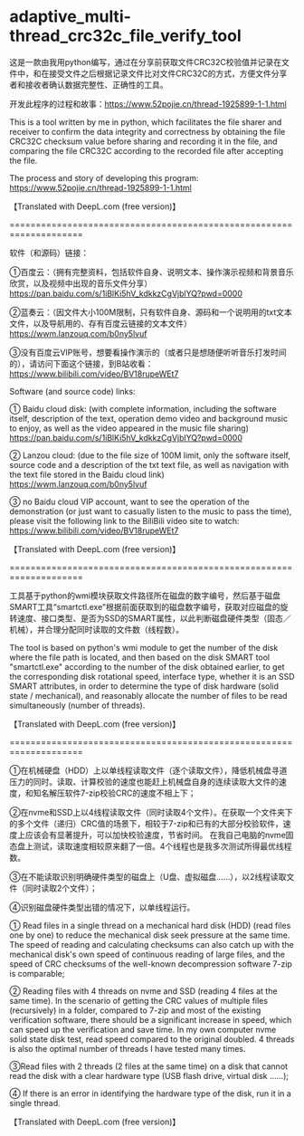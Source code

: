 # adaptive_multi-thread_crc32c_file_verify_tool
这是一款由我用python编写，通过在分享前获取文件CRC32C校验值并记录在文件中，和在接受文件之后根据记录文件比对文件CRC32C的方式，方便文件分享者和接收者确认数据完整性、正确性的工具。

开发此程序的过程和故事：https://www.52pojie.cn/thread-1925899-1-1.html

This is a tool written by me in python, which facilitates the file sharer and receiver to confirm the data integrity and correctness by obtaining the file CRC32C checksum value before sharing and recording it in the file, and comparing the file CRC32C according to the recorded file after accepting the file.

The process and story of developing this program: https://www.52pojie.cn/thread-1925899-1-1.html

【Translated with DeepL.com (free version)】


====================================================================


软件（和源码）链接：

①百度云：（拥有完整资料，包括软件自身、说明文本、操作演示视频和背景音乐欣赏，以及视频中出现的音乐文件分享）https://pan.baidu.com/s/1iBlKi5hV_kdkkzCgVjblYQ?pwd=0000

②蓝奏云：（因文件大小100M限制，只有软件自身、源码和一个说明用的txt文本文件，以及导航用的、存有百度云链接的文本文件）https://wwm.lanzouq.com/b0ny5lvuf

③没有百度云VIP账号，想要看操作演示的（或者只是想随便听听音乐打发时间的），请访问下面这个链接，到B站收看：https://www.bilibili.com/video/BV18rupeWEt7

Software (and source code) links:

① Baidu cloud disk: (with complete information, including the software itself, description of the text, operation demo video and background music to enjoy, as well as the video appeared in the music file sharing) https://pan.baidu.com/s/1iBlKi5hV_kdkkzCgVjblYQ?pwd=0000

② Lanzou cloud: (due to the file size of 100M limit, only the software itself, source code and a description of the txt text file, as well as navigation with the text file stored in the Baidu cloud link) https://wwm.lanzouq.com/b0ny5lvuf

③ no Baidu cloud VIP account, want to see the operation of the demonstration (or just want to casually listen to the music to pass the time), please visit the following link to the BiliBili video site to watch: https://www.bilibili.com/video/BV18rupeWEt7

【Translated with DeepL.com (free version)】


====================================================================


工具基于python的wmi模块获取文件路径所在磁盘的数字编号，然后基于磁盘SMART工具“smartctl.exe"根据前面获取到的磁盘数字编号，获取对应磁盘的旋转速度、接口类型、是否为SSD的SMART属性，以此判断磁盘硬件类型（固态／机械），并合理分配同时读取的文件数（线程数）。

The tool is based on python's wmi module to get the number of the disk where the file path is located, and then based on the disk SMART tool "smartctl.exe" according to the number of the disk obtained earlier, to get the corresponding disk rotational speed, interface type, whether it is an SSD SMART attributes, in order to determine the type of disk hardware (solid state / mechanical), and reasonably allocate the number of files to be read simultaneously (number of threads).

【Translated with DeepL.com (free version)】


====================================================================


①在机械硬盘（HDD）上以单线程读取文件（逐个读取文件），降低机械盘寻道压力的同时。读取、计算校验的速度也能赶上机械盘自身的连续读取大文件的速度，和知名解压软件7-zip校验CRC的速度不相上下；

②在nvme和SSD上以4线程读取文件（同时读取4个文件）。在获取一个文件夹下的多个文件（递归）CRC值的场景下，相较于7-zip和已有的大部分校验软件，速度上应该会有显著提升，可以加快校验速度，节省时间。
在我自己电脑的nvme固态盘上测试，读取速度相较原来翻了一倍。4个线程也是我多次测试所得最优线程数。

③在不能读取识别明确硬件类型的磁盘上（U盘、虚拟磁盘……），以2线程读取文件（同时读取2个文件）；

④识别磁盘硬件类型出错的情况下，以单线程运行。

① Read files in a single thread on a mechanical hard disk (HDD) (read files one by one) to reduce the mechanical disk seek pressure at the same time. The speed of reading and calculating checksums can also catch up with the mechanical disk's own speed of continuous reading of large files, and the speed of CRC checksums of the well-known decompression software 7-zip is comparable;

② Reading files with 4 threads on nvme and SSD (reading 4 files at the same time). In the scenario of getting the CRC values of multiple files (recursively) in a folder, compared to 7-zip and most of the existing verification software, there should be a significant increase in speed, which can speed up the verification and save time.
In my own computer nvme solid state disk test, read speed compared to the original doubled. 4 threads is also the optimal number of threads I have tested many times.

③Read files with 2 threads (2 files at the same time) on a disk that cannot read the disk with a clear hardware type (USB flash drive, virtual disk ......);

④ If there is an error in identifying the hardware type of the disk, run it in a single thread.

【Translated with DeepL.com (free version)】
